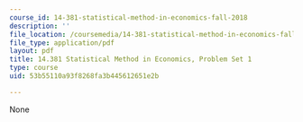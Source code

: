 ```yaml
---
course_id: 14-381-statistical-method-in-economics-fall-2018
description: ''
file_location: /coursemedia/14-381-statistical-method-in-economics-fall-2018/53b55110a93f8268fa3b445612651e2b_MIT14_381F18_PS1.pdf
file_type: application/pdf
layout: pdf
title: 14.381 Statistical Method in Economics, Problem Set 1
type: course
uid: 53b55110a93f8268fa3b445612651e2b

---
```

None